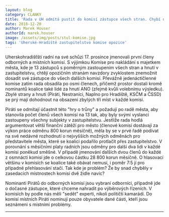 ```yaml
---
layout: blog
category: CLANKY
title: 'Rada v UH odmítá pustit do komisí zástupce všech stran. Chybí nám snad židle?'
date: 2018-12-20
author: Marek Houser
authorId: marek.houser
image: /assets/img/posts/stul-komise.jpg
tags: 'Uherské-Hradiště zastupitelstvo komise opozice'
---
```

Uherskohradišťští radní na své schůzi 17. prosince jmenovali první členy odborných a místních komisí. S výjimkou Komise pro nakládání s majetkem města, kde je 13 zástupců s poměrným zastoupením všech stran a hnutí v zastupitelstvu, chtějí opozičním stranám navzdory zvyklostem znemožnit dosadit své zástupce do všech dalších komisí. Převážně jedenáctičlenné komise zatím rada obsadila po osmi členech, přičemž prostor dostali kromě nominantů koalice také lidé za hnutí ANO (zřejmě kvůli volebnímu výsledku). Zbylé strany a hnutí (Piráti, Nestraníci, Naplno pro Hradiště, KSČM a ČSSD) se prý mají dohodnout na obsazení zbylých tří míst v každé komisi.

Piráti se odmítají účastnit této "hry o trůny" a požadují po radě města, aby stanovila počet členů všech komisí na 13 tak, aby byly svými vyslanci zastoupeny všechny subjekty v zastupitelstvu. Jestliže rada hodlá argumentovat větší finanční zátěží pro město (členové komisí dostávají za výkon práce odměnu 800 korun měsíčně), měla by se v prvé řadě podívat na své nedávné rozhodnutí o nejvyšších možných odměnách pro představitele města, které se koalici podařilo protlačit přes zastupitelstvo. V porovnání s měsíčními platy radních jsou odměny pro další dva lidi v každé komisi poněkud směšné. V případě jmenování dalších dvou členů do každé z osmnácti komisí jde o celkovou částku 28 800 korun měsíčně. O hlasovací většinu v komisích se koalice také obávat nemusí, i poměr 7:5 jí pro případné přehlasování stačí. Tak kde je problém? Že by snad chyběly v zasedacích místnostech komisí dvě židle navíc?

Nominanti Pirátů do odborných komisí jsou vybraní odborníci, případně jde o dočasné zástupce, které chceme nahradit po výběrových řízeních. V komisích by podle nás měli "sedět" experti, nikoli političtí kamarádi. Do komisí místních Piráti nominují pouze obyvatele dané části, kteří jsou seznámeni s místními problémy.
- - -
